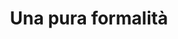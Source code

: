 ---
layout: post
title: Una pura formalità
director: Giuseppe Tornatore
year: 1994
cover: https://images.mubicdn.net/images/film/28253/cache-19454-1583415429/image-w1280.jpg
---